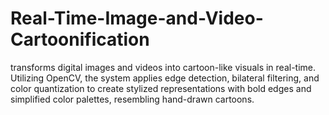 # Real-Time-Image-and-Video-Cartoonification
transforms digital images and videos into cartoon-like visuals in real-time. Utilizing OpenCV, the system applies edge detection, bilateral filtering, and color quantization to create stylized representations with bold edges and simplified color palettes, resembling hand-drawn cartoons.
